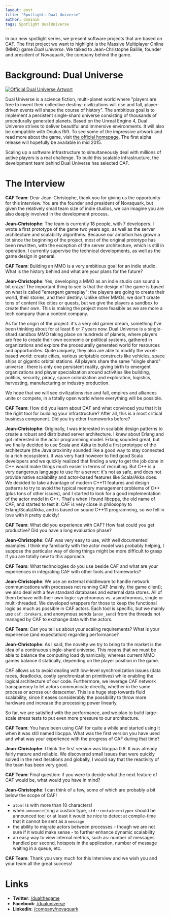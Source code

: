 ```yaml
---
layout: post
title: "Spotlight: Dual Universe"
author: dominik
tags: Spotlight DualUniverse
---
```


In our new spotlight series, we present software projects that are based on
CAF. The first project we want to highlight is the Massive Multiplayer Online
(MMO) game *Dual Universe*. We talked to Jean-Christophe Baillie, founder and
president of Novaquark, the company behind the game.

# Background: Dual Universe

<a href="{{ site.url }}/static/img/blog/dualuniverse.jpg" data-lightbox="image-1">
  <img class="centered-image" src="{{ site.url }}/static/img/blog/dualuniverse.jpg" alt="Official Dual Universe Artwort">
</a>

Dual Universe is a science fiction, multi-planet world where "players are free
to invent their collective destiny: civilizations will rise and fall,
player-driven events will shape the course of history". The ambitious goal is
to implement a persistent single-shard universe consisting of thousands of
procedurally generated planets. Based on the Unreal Engine 4, Dual Universe
strives to deliver beautiful and immersive environments. It will also be
compatible with Oculus Rift. To see some of the impressive artwork and read
more about the game, visit [the official homepage](http://www.dualthegame.com).
The first alpha release will hopefully be available in mid 2015.

Scaling up a software infrastructure to simultaneously deal with millions of
active players is a real challenge. To build this scalable infrastructure, the
development team behind Dual Universe has selected CAF.

# The Interview

__CAF Team__: Dear Jean-Christophe, thank you for giving us the opportunity for
this interview. You are the founder and president of Novaquark, but given the
relatively small team size of indie studios, we can imagine you are also deeply
involved in the development process.

__Jean-Christophe__: The team is currently 18 people, with 7 developers. I
wrote a first prototype of the game two years ago, as well as the server
architecture and scalability algorithms. Because our ambition has grown a lot
since the beginning of the project, most of the original prototype has been
rewritten, with the exception of the server architecture, which is still in
operation.  I currently supervise the technical developments, as well as the
game design in general.

__CAF Team__: Building an MMO is a very ambitious goal for an indie studio.
What is the history behind and what are your plans for the future?

__Jean-Christophe__: Yes, developing a MMO as an indie studio can sound a bit
crazy! The important thing to see is that the design of the game is based on
what is called "emergent gameplay": the players are going to create their
world, their stories, and their destiny. Unlike other MMOs, we don't create
tons of content like cities or quests, but we give the players a sandbox to
create their own. This is making the project more feasible as we are more a
tech company than a content company.

As for the origin of the project: it's a very old gamer dream, something I've
been thinking about for at least 6 or 7 years now. Dual Universe is a
single-shard sandbox MMO taking place on hundreds of planets, where players are
free to create their own economic or political systems, gathered in
organizations and explore the procedurally generated world for resources and
opportunities.  Quite uniquely, they also are able to modify the voxel-based
world: create cities, various scriptable constructs like vehicles, space ships
or gigantic orbital stations. All players share the same "single shard"
universe : there is only one persistent reality, giving birth to emergent
organizations and player specialization around activities like building,
politics, security, piracy, space colonization and exploration, logistics,
harvesting, manufacturing or industry production.

We hope that we will see civilizations rise and fall, empires and alliances
unite or compete, in a totally open world where everything will be possible.

__CAF Team__: How did you learn about CAF and what convinced you that it is the
right tool for building your infrastructure? After all, this is a most critical
business component. Did you try other frameworks before?

__Jean-Christophe__: Originally, I was interested in scalable design patterns
to create a robust and distributed server architecture. I knew about Erlang and
got interested in the actor programming model. Erlang sounded great, but we
finally decided to use Scala and Akka to build a first prototype of the
architecture (the Java proximity sounded like a good way to stay connected to a
rich ecosystem). It was very hard however to find good Scala developers and we
quickly realized that finding a way to get the job done in C++ would make
things much easier in terms of recruiting. But C++ is a very dangerous language
to use for a server: it's not as safe, and does not provide native scalability
and actor-based features like Scala/Akka does. We decided to take advantage of
modern C++11 features and design patterns to try to avoid the typical memory
management problems of C++ (plus tons of other issues), and I started to look
for a good implementation of the actor model in C++. That's when I found
libcppa, the old name of CAF, and started to test it. CAF is very close in
philosophy to Erlang/Scala/Akka, and is based on sound C++11 programming, so we
fell in love with it pretty quickly!

__CAF Team__: What did you experience with CAF? How fast could you get
productive?  Did you have a long evaluation phase?

__Jean-Christophe__: CAF was very easy to use, with well documented examples. I
think my familiarity with the actor model was probably helping, I suppose the
particular way of doing things might be more difficult to grasp if you are
totally new to this approach.

__CAF Team__: What technologies do you use beside CAF and what are your
experiences in integrating CAF with other tools and frameworks?

__Jean-Christophe__: We use an external middleware to handle network
communications with processes not running CAF (mainly, the game client); we
also deal with a few standard databases and external data stores. All of them
behave with their own logic: synchronous vs. asynchronous, single or
multi-threaded. We developed wrappers for those to keep the functional logic as
much as possible in CAF actors. Each tool is specific, but we mainly use
`caf::broker`s, and anonymous sends (`anon_send`) from the threads not managed
by CAF to exchange data with the actors.

__CAF Team__: Can you tell us about your scaling requirements? What is your
experience (and expectation) regarding performance?

__Jean-Christophe__: As I said, the novelty we try to bring to the market is
the idea of a continuous single-shard universe. This means that we must be able
to balance the computing load dynamically, whereas current MMO games balance it
statically, depending on the player position in the game.

CAF allows us to avoid dealing with low-level synchronization issues (data
races, deadlocks, costly synchronization primitives) while enabling the logical
architecture of our code. Furthermore, we leverage CAF network transparency to
let actors communicate directly, whether in the same process or across our
datacenter. This is a huge step towards fluid scalability, since it eases
considerably the possibility to throw more hardware and increase the processing
power linearly.

So far, we are satisfied with the performance, and we plan to build large-scale
stress tests to put even more pressure to our architecture.

__CAF Team__: You have been using CAF for quite a while and started using it
when it was still named libcppa. What was the first version you have used and
what was your experience with the progress of CAF during that time?

__Jean-Christophe__: I think the first version was libcppa 0.8. It was already
fairly mature and reliable. We discovered small issues that were quickly solved
in the next iterations and globally, I would say that the reactivity of the
team has been very good.

__CAF Team__: Final question: if you were to decide what the next feature of
CAF would be, what would you have in mind?

__Jean-Christophe__: I can think of a few, some of which are probably a bit
below the scope of CAF!

- `atom()`s with more than 10 characters!
- when `announce()`ing a custom type, `std::container<type>` should be announced
  too; or at least it would be nice to detect at compile-time that it cannot be
  sent as a `message`
- the ability to migrate actors between processes - though we are not sure if it
  would make sense - to further enhance dynamic scalability
- an easy way to view internal metrics, such as: number of messages handled per
  second, hotspots in the application, number of message waiting in a queue,
  etc.

__CAF Team__: Thank you very much for this interview and we wish you and your
team all the great success!

# Links

* __Twitter__: [/dualthegame](https://twitter.com/dualthegame)
* __Facebook__: [/dualuniverse](https://www.facebook.com/dualuniverse)
* __Linkedin__: [/company/novaquark](https://www.linkedin.com/company/novaquark)
